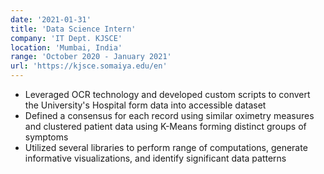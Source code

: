 ```yaml
---
date: '2021-01-31'
title: 'Data Science Intern'
company: 'IT Dept. KJSCE'
location: 'Mumbai, India'
range: 'October 2020 - January 2021'
url: 'https://kjsce.somaiya.edu/en'
---
```


- Leveraged OCR technology and developed custom scripts to convert the University's Hospital form data into accessible dataset
- Defined a consensus for each record using similar oximetry measures and clustered patient data using K-Means forming distinct groups of symptoms
- Utilized several libraries to perform range of computations, generate informative visualizations, and identify significant data patterns